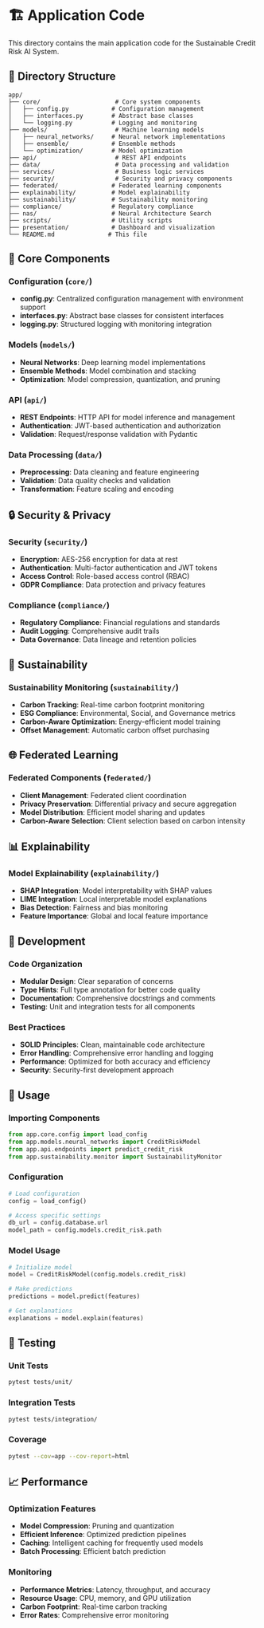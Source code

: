 # 🏗️ Application Code

This directory contains the main application code for the Sustainable Credit Risk AI System.

## 📁 Directory Structure

```
app/
├── core/                     # Core system components
│   ├── config.py            # Configuration management
│   ├── interfaces.py        # Abstract base classes
│   └── logging.py           # Logging and monitoring
├── models/                   # Machine learning models
│   ├── neural_networks/     # Neural network implementations
│   ├── ensemble/            # Ensemble methods
│   └── optimization/        # Model optimization
├── api/                      # REST API endpoints
├── data/                     # Data processing and validation
├── services/                 # Business logic services
├── security/                 # Security and privacy components
├── federated/               # Federated learning components
├── explainability/          # Model explainability
├── sustainability/          # Sustainability monitoring
├── compliance/              # Regulatory compliance
├── nas/                     # Neural Architecture Search
├── scripts/                 # Utility scripts
├── presentation/            # Dashboard and visualization
└── README.md               # This file
```

## 🧠 Core Components

### Configuration (`core/`)
- **config.py**: Centralized configuration management with environment support
- **interfaces.py**: Abstract base classes for consistent interfaces
- **logging.py**: Structured logging with monitoring integration

### Models (`models/`)
- **Neural Networks**: Deep learning model implementations
- **Ensemble Methods**: Model combination and stacking
- **Optimization**: Model compression, quantization, and pruning

### API (`api/`)
- **REST Endpoints**: HTTP API for model inference and management
- **Authentication**: JWT-based authentication and authorization
- **Validation**: Request/response validation with Pydantic

### Data Processing (`data/`)
- **Preprocessing**: Data cleaning and feature engineering
- **Validation**: Data quality checks and validation
- **Transformation**: Feature scaling and encoding

## 🔒 Security & Privacy

### Security (`security/`)
- **Encryption**: AES-256 encryption for data at rest
- **Authentication**: Multi-factor authentication and JWT tokens
- **Access Control**: Role-based access control (RBAC)
- **GDPR Compliance**: Data protection and privacy features

### Compliance (`compliance/`)
- **Regulatory Compliance**: Financial regulations and standards
- **Audit Logging**: Comprehensive audit trails
- **Data Governance**: Data lineage and retention policies

## 🌱 Sustainability

### Sustainability Monitoring (`sustainability/`)
- **Carbon Tracking**: Real-time carbon footprint monitoring
- **ESG Compliance**: Environmental, Social, and Governance metrics
- **Carbon-Aware Optimization**: Energy-efficient model training
- **Offset Management**: Automatic carbon offset purchasing

## 🌐 Federated Learning

### Federated Components (`federated/`)
- **Client Management**: Federated client coordination
- **Privacy Preservation**: Differential privacy and secure aggregation
- **Model Distribution**: Efficient model sharing and updates
- **Carbon-Aware Selection**: Client selection based on carbon intensity

## 📊 Explainability

### Model Explainability (`explainability/`)
- **SHAP Integration**: Model interpretability with SHAP values
- **LIME Integration**: Local interpretable model explanations
- **Bias Detection**: Fairness and bias monitoring
- **Feature Importance**: Global and local feature importance

## 🔧 Development

### Code Organization
- **Modular Design**: Clear separation of concerns
- **Type Hints**: Full type annotation for better code quality
- **Documentation**: Comprehensive docstrings and comments
- **Testing**: Unit and integration tests for all components

### Best Practices
- **SOLID Principles**: Clean, maintainable code architecture
- **Error Handling**: Comprehensive error handling and logging
- **Performance**: Optimized for both accuracy and efficiency
- **Security**: Security-first development approach

## 🚀 Usage

### Importing Components
```python
from app.core.config import load_config
from app.models.neural_networks import CreditRiskModel
from app.api.endpoints import predict_credit_risk
from app.sustainability.monitor import SustainabilityMonitor
```

### Configuration
```python
# Load configuration
config = load_config()

# Access specific settings
db_url = config.database.url
model_path = config.models.credit_risk.path
```

### Model Usage
```python
# Initialize model
model = CreditRiskModel(config.models.credit_risk)

# Make predictions
predictions = model.predict(features)

# Get explanations
explanations = model.explain(features)
```

## 🧪 Testing

### Unit Tests
```bash
pytest tests/unit/
```

### Integration Tests
```bash
pytest tests/integration/
```

### Coverage
```bash
pytest --cov=app --cov-report=html
```

## 📈 Performance

### Optimization Features
- **Model Compression**: Pruning and quantization
- **Efficient Inference**: Optimized prediction pipelines
- **Caching**: Intelligent caching for frequently used models
- **Batch Processing**: Efficient batch prediction

### Monitoring
- **Performance Metrics**: Latency, throughput, and accuracy
- **Resource Usage**: CPU, memory, and GPU utilization
- **Carbon Footprint**: Real-time carbon tracking
- **Error Rates**: Comprehensive error monitoring
